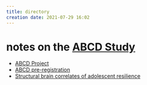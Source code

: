 ```yaml
---
title: directory
creation date: 2021-07-29 16:02
---
```


# notes on the [ABCD Study](notes/ABCD/ABCD-Study.md)
- [ABCD Project](notes/ABCD/ABCD-Project.md)
- [ABCD pre-registration](notes/ABCD/ABCD-pre-registration.md)
- [Structural brain correlates of adolescent resilience](notes/ABCD/Structural-brain-correlates-of-adolescent-resilience.md)